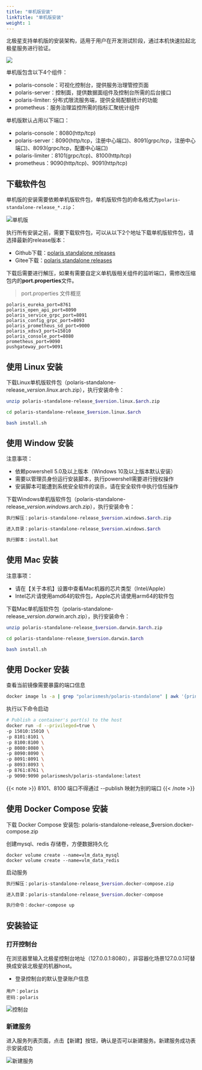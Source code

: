 ```yaml
---
title: "单机版安装"
linkTitle: "单机版安装"
weight: 1
---
```


北极星支持单机版的安装架构，适用于用户在开发测试阶段，通过本机快速拉起北极星服务进行验证。

![](../图片/安装单机版/单机架构.png)

单机版包含以下4个组件：

- polaris-console：可视化控制台，提供服务治理管控页面
- polaris-server：控制面，提供数据面组件及控制台所需的后台接口
- polaris-limiter: 分布式限流服务端，提供全局配额统计的功能
- prometheus：服务治理监控所需的指标汇聚统计组件

单机版默认占用以下端口：

- polaris-console：8080(http/tcp)
- polaris-server：8090(http/tcp，注册中心端口)、8091(grpc/tcp，注册中心端口)、8093(grpc/tcp，配置中心端口)
- polaris-limiter：8101(grpc/tcp)、8100(http/tcp)
- prometheus：9090(http/tcp)、9091(http/tcp)

## 下载软件包

单机版的安装需要依赖单机版软件包，单机版软件包的命名格式为```polaris-standalone-release_*.zip```：

![单机版](../图片/安装单机版/单机版.png)

执行所有安装之前，需要下载软件包，可以从以下2个地址下载单机版软件包，请选择最新的release版本：

- Github下载：[polaris standalone releases](https://github.com/polarismesh/polaris/releases)
- Gitee下载：[polaris standalone releases](https://gitee.com/polarismesh/polaris/releases)

下载后需要进行解压，如果有需要自定义单机版相关组件的监听端口，需修改压缩包内的**port.properties**文件。

> port.properties 文件概览

```properties
polaris_eureka_port=8761
polaris_open_api_port=8090
polaris_service_grpc_port=8091
polaris_config_grpc_port=8093
polaris_prometheus_sd_port=9000
polaris_xdsv3_port=15010
polaris_console_port=8080
prometheus_port=9090
pushgateway_port=9091
```

## 使用 Linux 安装

下载Linux单机版软件包（polaris-standalone-release_$version.linux.$arch.zip），执行安装命令：

```bash
unzip polaris-standalone-release_$version.linux.$arch.zip

cd polaris-standalone-release_$version.linux.$arch

bash install.sh
```

## 使用 Window 安装

注意事项：

- 依赖powershell 5.0及以上版本（Windows 10及以上版本默认安装）
- 需要以管理员身份运行安装脚本，执行powershell需要进行授权操作
- 安装脚本可能遭到系统安全软件的误杀，请在安全软件中执行信任操作

下载Windows单机版软件包（polaris-standalone-release_$version.windows.$arch.zip），执行安装命令：

```bash
执行解压：polaris-standalone-release_$version.windows.$arch.zip

进入目录：polaris-standalone-release_$version.windows.$arch

执行脚本：install.bat
```

## 使用 Mac 安装

注意事项：

- 请在【关于本机】设置中查看Mac机器的芯片类型（Intel/Apple）
- Intel芯片请使用amd64的软件包，Apple芯片请使用arm64的软件包

下载Mac单机版软件包（polaris-standalone-release_$version.darwin.$arch.zip），执行安装命令：

```bash
unzip polaris-standalone-release_$version.darwin.$arch.zip

cd polaris-standalone-release_$version.darwin.$arch

bash install.sh
```

## 使用 Docker 安装

查看当前镜像需要暴露的端口信息

```bash
docker image ls -a | grep "polarismesh/polaris-standalone" | awk '{print $3}' | xargs docker inspect --format='{{range $key, $value := .Config.ExposedPorts}}{{ $key }}{{end}}'| awk '{ gsub(/\/tcp/, " "); print $0 }'
```

执行以下命令启动

```bash
# Publish a container's port(s) to the host
docker run -d --privileged=true \
-p 15010:15010 \
-p 8101:8101 \
-p 8100:8100 \
-p 8080:8080 \
-p 8090:8090 \
-p 8091:8091 \
-p 8093:8093 \
-p 8761:8761 \
-p 9090:9090 polarismesh/polaris-standalone:latest
```

{{< note >}}
8101、8100 端口不得通过 \--publish 映射为别的端口
{{< /note >}}

## 使用 Docker Compose 安装

下载 Docker Compose 安装包: polaris-standalone-release_$version.docker-compose.zip


创建mysql、redis 存储卷，方便数据持久化

```shell
docker volume create --name=vlm_data_mysql
docker volume create --name=vlm_data_redis
```

启动服务

```bash
执行解压：polaris-standalone-release_$version.docker-compose.zip

进入目录：polaris-standalone-release_$version.docker-compose

执行命令：docker-compose up
```

## 安装验证

### 打开控制台

在浏览器里输入北极星控制台地址（127.0.0.1:8080），非容器化场景127.0.0.1可替换成安装北极星的机器host。


- 登录控制台的默认登录账户信息

```
用户：polaris
密码：polaris
```

![控制台](../图片/安装单机版/控制台.png)

### 新建服务

进入服务列表页面，点击【新建】按钮，确认是否可以新建服务。新建服务成功表示安装成功

![新建服务](../图片/安装单机版/新建服务.png)

